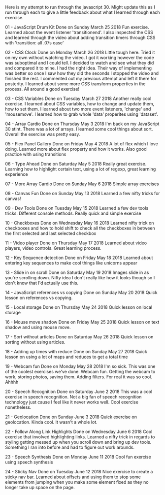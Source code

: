 Here is my attempt to run through the javascript 30. Might update this as I run through each to give a little feedback about what I learned through each exercise.

01 - JavaScript Drum Kit
Done on Sunday March 25 2018
Fun exercise. Learned about the event listener 'transitionend'.
I also inspected the CSS and learned through the video about adding
transition timers through CSS with 'transition: all .07s ease'

02 - CSS Clock
Done on Monday March 26 2018
Little tough here. Tried it on my own without watching the video. I got it working however the code was suboptimal and I could tell.
I decided to watch and see what they did and compared it to mine.
I had the right idea. Their way of implementing was better so once I saw how they did the seconds I stopped the video and finished the rest. I commented out my previous attempt and left it there for posterity. I learned about some more CSS transform properties in the process. All around a good exercise!

03 - CSS Variables
Done on Tuesday March 27 2018
Another really cool exercise. I learned about CSS variables, how to change and update them, how to set them. I learned about two more event listeners, 'change' and 'mousemove'. I learned how to grab whole 'data' properites using 'dataset'.

04 - Array Cardio
Done on Thursday May 3 2018
I'm back on my JavaScript 30 stint. There was a lot of arrays. I learned some cool things about sort. Overall the exercise was pretty easy.

05 - Flex Panel Gallery
Done on Friday May 4 2018
A lot of flex which I love doing. Learned more about flex property and how it works. Also good practice with using transitions

06 - Type Ahead
Done on Saturday May 5 2018
Really great exercise. Learning how to highlight certain text, using a lot of regexp, great learning experience

07 - More Array Cardio
Done on Sunday May 6 2018
Simple array exercises

08 - Canvas Fun
Done on Sunday May 13 2018
Learned a few nifty tricks for canvas!

09 - Dev Tools
Done on Tuesday May 15 2018
Learned a few dev tools tricks. Different console methods. Really quick and simple exercise

10 - Checkboxes
Done on Wednesday May 16 2018
Learned nifty trick on checkboxes and how to hold shift to check all the checkboxes in between the first selected and last selected checkbox

11 - Video player
Done on Thursday May 17 2018
Learned about video players, video controls. Great learning process.

12 - Key Sequence detection
Done on Friday May 18 2018
Learned about entering key sequences to make cool things like unicorns appear

13 - Slide in on scroll
Done on Saturday May 19 2018
Images slide in as you're scrolling down. Nifty idea I don't really like how it looks though so I don't know that I'd actually use this.

14 - JavaScript references vs copying
Done on Sunday May 20 2018
Quick lesson on references vs copying.

15 - Local storage
Done on Thursday May 24 2018
Quick lesson on local storage

16 - Mouse move shadow
Done on Friday May 25 2018
Quick lesson on text shadow and using mouse move.

17 - Sort without articles
Done on Saturday May 26 2018
Quick lesson on sorting without using articles.

18 - Adding up times with reduce
Done on Sunday May 27 2018
Quick lesson on using a lot of maps and reduces to get a total time

19 - Webcam fun
Done on Monday May 28 2018
I'm so sick. This was one of the coolest exercises we've done. Webcam fun. Getting the webcam to work, storing photos, saving them. Adding filters. For real it was so cool. Ahhhh

20 - Speech Recognition
Done on Saturday June 2 2018
This was a cool exercise in speech recognition. Not a big fan of speech recognition technology just cause I feel like it never works well. Cool exercise nonetheless.

21 - Geolocation
Done on Sunday June 3 2018
Quick exercise on geolocation. Kinda cool. It wasn't a whole lot.

22 - Follow Along Link Highlights
Done on Wednesday June 6 2018
Cool exercise that involved highlighting links. Learned a nifty trick in regards to styling getting messed up when you scroll down and bring up dev tools. Something I ran into before and had to figure out work arounds.

23 - Speech Synthesis
Done on Monday June 11 2018
Cool fun exercise using speech synthesis

24 - Sticky Nav
Done on Tuesday June 12 2018
Nice exercise to create a sticky nav bar. Learned about offsets and using them to stop some elements from jumping when you make some element fixed as they no longer take up space on the page. 
